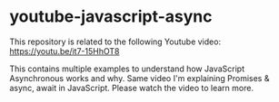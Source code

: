# youtube-javascript-async

This repository is related to the following Youtube video:
https://youtu.be/it7-15HhOT8

This contains multiple examples to understand how JavaScript Asynchronous works and why. Same video I'm explaining Promises & async, await in JavaScript. Please watch the video to learn more.
